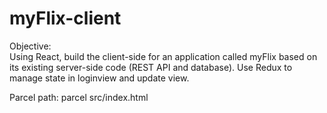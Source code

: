 # myFlix-client

Objective: <br>
Using React, build the client-side for an application called myFlix based on its existing server-side code (REST API and database). Use Redux to manage state in loginview and update view. 

Parcel path:
parcel src/index.html
